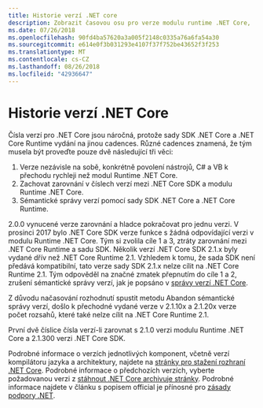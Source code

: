 ```yaml
---
title: Historie verzí .NET core
description: Zobrazit časovou osu pro verze modulu runtime .NET Core, .NET Core SDK, kompilátor jazyka C# a VB.NET kompilátoru.
ms.date: 07/26/2018
ms.openlocfilehash: 90fd4ba57620a3a005f2148c0335a76a6fa54a30
ms.sourcegitcommit: e614e0f3b031293e4107f37f752be43652f3f253
ms.translationtype: MT
ms.contentlocale: cs-CZ
ms.lasthandoff: 08/26/2018
ms.locfileid: "42936647"
---
```

# <a name="net-core-version-history"></a>Historie verzí .NET Core

Čísla verzí pro .NET Core jsou náročná, protože sady SDK .NET Core a .NET Core Runtime vydání na jinou cadences. Různé cadences znamená, že tým musela být proveďte pouze dvě následující tři věci:

1. Verze nezávisle na sobě, konkrétně povolení nástrojů, C# a VB k přechodu rychleji než modul Runtime .NET Core.
2. Zachovat zarovnání v číslech verzí mezi .NET Core SDK a modulu Runtime .NET Core.
3. Sémantické správy verzí pomocí sady SDK .NET Core a .NET Core Runtime.

2.0.0 vynucené verze zarovnání a hladce pokračovat pro jednu verzi. V prosinci 2017 bylo .NET Core SDK verze funkce s žádná odpovídající verzi v modulu Runtime .NET Core. Tým si zvolila cíle 1 a 3, ztráty zarovnání mezi .NET Core Runtime a sadu SDK. Několik verzí .NET Core SDK 2.1.x byly vydané dřív než .NET Core Runtime 2.1. Vzhledem k tomu, že sada SDK není předává kompatibilní, tato verze sady SDK 2.1.x nelze cílit na .NET Core Runtime 2.1. Tým odpověděl na značné zmatek přepnutím do cíle 1 a 2, zrušení sémantické správy verzí, jak je popsáno v [správy verzí .NET Core](index.md#versioning-details).

Z důvodu načasování rozhodnutí spustit metodu Abandon sémantické správy verzí, došlo k přechodné vydané verze v 2.1.10x a 2.1.20x verze počet rozsahů, které také nelze cílit na .NET Core Runtime 2.1.

První dvě číslice čísla verzí-li zarovnat s 2.1.0 verzi modulu Runtime .NET Core a 2.1.300 verzi .NET Core SDK.

Podrobné informace o verzích jednotlivých komponent, včetně verzí kompilátoru jazyka a architektury, najdete na [stránky pro stažení rozhraní .NET Core](https://www.microsoft.com/net/download/dotnet-core/current). Podrobné informace o předchozích verzích, vyberte požadovanou verzi z [stáhnout .NET Core archivuje stránky](https://www.microsoft.com/net/download/archives). Podrobné informace najdete v článku s popisem official je přínosné pro [zásady podpory .NET](https://www.microsoft.com/net/Support/Policy).